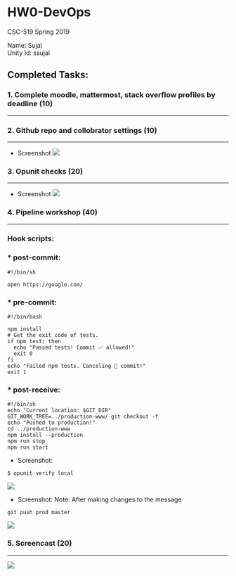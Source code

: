 # HW0-DevOps
CSC-519 Spring 2019

Name: Sujal\
Unity Id: ssujal

## Completed Tasks:
### 1. Complete moodle, mattermost, stack overflow profiles by deadline (10)
---
### 2. Github repo and collobrator settings (10)
---
* Screenshot
![](../master/Screenshots/Collaborators.png)
### 3. Opunit checks (20)
---
* Screenshot
![](../master/Screenshots/Opunit_check.png)
### 4. Pipeline workshop (40)
---
### Hook scripts:
### * post-commit:
```shell
#!/bin/sh

open https://google.com/
```
### * pre-commit:
```shell
#!/bin/bash

npm install
# Get the exit code of tests.
if npm test; then
  echo "Passed tests! Commit ✅ allowed!"
  exit 0
fi
echo "Failed npm tests. Canceling 🚫 commit!"
exit 1
```
### * post-receive:
```shell
#!/bin/sh
echo "Current location: $GIT_DIR"
GIT_WORK_TREE=../production-www/ git checkout -f
echo "Pushed to production!"
cd ../production-www
npm install --production
npm run stop
npm run start
```
* Screenshot:
```shell
$ opunit verify local
```
![](../master/Screenshots/Pipeline_Opunit_Checks.png)
* Screenshot: 
Note: After making changes to the message
```shell
git push prod master
```
![](../master/Screenshots/Pipeline_workshop.png)
### 5. Screencast (20)
---
![](https://drive.google.com/open?id=1c6PBzQ9BCkprrB0fki-S4O4CqNLf8mp_)

